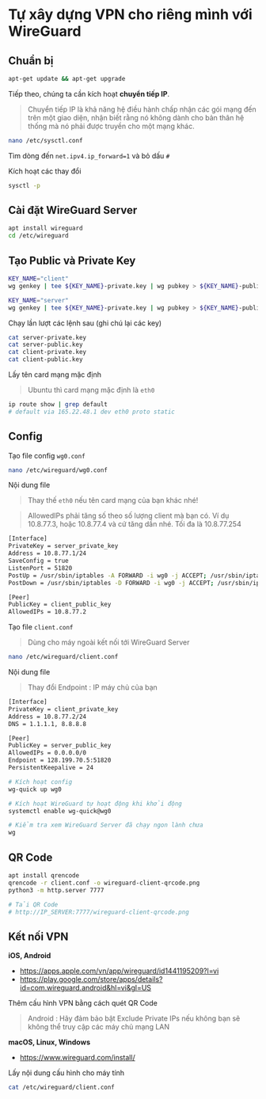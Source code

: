 # Tự xây dựng VPN cho riêng mình với WireGuard

## Chuẩn bị

```bash
apt-get update && apt-get upgrade
```

Tiếp theo, chúng ta cần kích hoạt **chuyển tiếp IP**.
> Chuyển tiếp IP là khả năng hệ điều hành chấp nhận các gói mạng đến trên một giao diện, nhận biết rằng nó không dành cho bản thân hệ thống mà nó phải được truyền cho một mạng khác.

```bash
nano /etc/sysctl.conf
```

Tìm dòng đến `net.ipv4.ip_forward=1` và bỏ dấu `#`

Kích hoạt các thay đổi

```bash
sysctl -p
```

## Cài đặt WireGuard Server

```bash
apt install wireguard
cd /etc/wireguard
```

## Tạo Public và Private Key

```bash
KEY_NAME="client"
wg genkey | tee ${KEY_NAME}-private.key | wg pubkey > ${KEY_NAME}-public.key

KEY_NAME="server"
wg genkey | tee ${KEY_NAME}-private.key | wg pubkey > ${KEY_NAME}-public.key
```

Chạy lần lượt các lệnh sau (ghi chú lại các key)

```bash
cat server-private.key
cat server-public.key
cat client-private.key
cat client-public.key
```

Lấy tên card mạng mặc định
> Ubuntu thì card mạng mặc định là `eth0`

```bash
ip route show | grep default
# default via 165.22.48.1 dev eth0 proto static
```

## Config

Tạo file config `wg0.conf`

```bash
nano /etc/wireguard/wg0.conf
```

Nội dung file

> Thay thế `eth0` nếu tên card mạng của bạn khác nhé!

> AllowedIPs phải tăng số theo số lượng client mà bạn có. Ví dụ 10.8.77.3, hoặc 10.8.77.4 và cứ tăng dần nhé. Tối đa là 10.8.77.254

```bash
[Interface]
PrivateKey = server_private_key
Address = 10.8.77.1/24
SaveConfig = true
ListenPort = 51820
PostUp = /usr/sbin/iptables -A FORWARD -i wg0 -j ACCEPT; /usr/sbin/iptables -t nat -A POSTROUTING -s 10.8.77.0/24 -o eth0 -j MASQUERADE
PostDown = /usr/sbin/iptables -D FORWARD -i wg0 -j ACCEPT; /usr/sbin/iptables -t nat -D POSTROUTING -s 10.8.77.0/24 -o eth0 -j MASQUERADE

[Peer]
PublicKey = client_public_key
AllowedIPs = 10.8.77.2 
```

Tạo file `client.conf`
> Dùng cho máy ngoài kết nối tới WireGuard Server

```bash
nano /etc/wireguard/client.conf
```

Nội dung file

>  Thay đổi Endpoint : IP máy chủ của bạn

```bash
[Interface]
PrivateKey = client_private_key
Address = 10.8.77.2/24
DNS = 1.1.1.1, 8.8.8.8

[Peer]
PublicKey = server_public_key
AllowedIPs = 0.0.0.0/0
Endpoint = 128.199.70.5:51820
PersistentKeepalive = 24
```

```bash
# Kích hoạt config
wg-quick up wg0

# Kích hoạt WireGuard tự hoạt động khi khởi động
systemctl enable wg-quick@wg0

# Kiểm tra xem WireGuard Server đã chạy ngon lành chưa 
wg
```

## QR Code

```bash
apt install qrencode
qrencode -r client.conf -o wireguard-client-qrcode.png
python3 -m http.server 7777

# Tải QR Code
# http://IP_SERVER:7777/wireguard-client-qrcode.png
```

## Kết nối VPN

**iOS, Android**

- https://apps.apple.com/vn/app/wireguard/id1441195209?l=vi
- https://play.google.com/store/apps/details?id=com.wireguard.android&hl=vi&gl=US

Thêm cấu hình VPN bằng cách quét QR Code

> Android : Hãy đảm bảo bật Exclude Private IPs nếu không bạn sẽ không thể truy cập các máy chủ mạng LAN

**macOS, Linux, Windows**

- https://www.wireguard.com/install/

Lấy nội dung cấu hình cho máy tính

```bash
cat /etc/wireguard/client.conf
```
